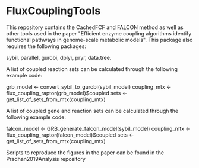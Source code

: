 # FluxCouplingTools

This repository contains the CachedFCF and FALCON method as well as other tools used in the paper "Efficient enzyme coupling algorithms identify functional pathways in genome-scale metabolic models". This package also requires the following packages:

sybil,
parallel,
gurobi,
dplyr,
pryr,
data.tree.

A list of coupled reaction sets can be calculated through the following example code:

grb_model <- convert_sybil_to_gurobi(sybil_model)
coupling_mtx <- flux_coupling_raptor(grb_model)$coupled
sets <- get_list_of_sets_from_mtx(coupling_mtx)

A list of coupled gene and reaction sets can be calculated through the following example code:

falcon_model <- GRB_generate_falcon_model(sybil_model)
coupling_mtx <- flux_coupling_raptor(falcon_model)$coupled
sets <- get_list_of_sets_from_mtx(coupling_mtx)

Scripts to reproduce the figures in the paper can be found in the Pradhan2019Analysis repository
